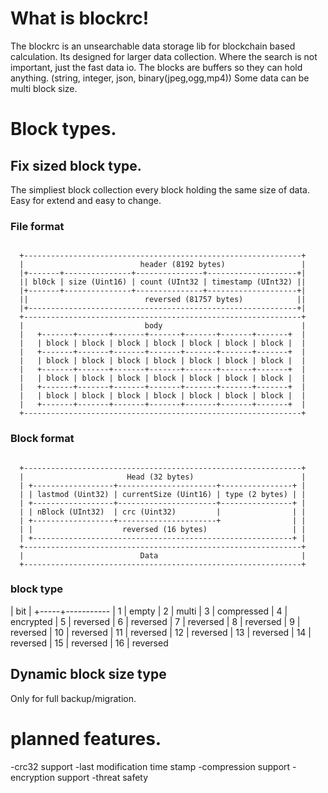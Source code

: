 # What is blockrc!

The blockrc is an unsearchable data storage lib for blockchain based calculation.
Its designed for larger data collection.
Where the search is not important, just the fast data io.
The blocks are buffers so they can hold anything. (string, integer, json, binary(jpeg,ogg,mp4))
Some data can be multi block size.


# Block types.


## Fix sized block type.

The simpliest block collection every block holding the same size of data.
Easy for extend and easy to change.

### File format 

```

  +--------------------------------------------------------------+
  |                          header (8192 bytes)                 |
  |+-------+---------------+---------------+--------------------+|
  || bl0ck | size (Uint16) | count (UInt32 | timestamp (UInt32) ||
  |+-------+---------------+---------------+--------------------+|
  ||                          reversed (81757 bytes)            ||
  |+------------------------------------------------------------+|
  +--------------------------------------------------------------+
  |                           body                               |
  |   +-------+-------+-------+-------+-------+-------+-------+  |
  |   | block | block | block | block | block | block | block |  |
  |   +-------+-------+-------+-------+-------+-------+-------+  |
  |   | block | block | block | block | block | block | block |  |
  |   +-------+-------+-------+-------+-------+-------+-------+  |
  |   | block | block | block | block | block | block | block |  |
  |   +-------+-------+-------+-------+-------+-------+-------+  |
  |   | block | block | block | block | block | block | block |  |
  |   +-------+-------+-------+-------+-------+-------+-------+  |
  +--------------------------------------------------------------+

```

### Block format


```

  +--------------------------------------------------------------+
  |                       Head (32 bytes)                        |
  | +------------------+----------------------+----------------+ |
  | | lastmod (Uint32) | currentSize (Uint16) | type (2 bytes) | |
  | +------------------+----------------------+----------------+ |
  | | nBlock (UInt32)  | crc (Uint32)         |                | |
  | +------------------+----------------------+                | |
  | |                    reversed (16 bytes)                   | |
  | +----------------------------------------------------------+ |
  +--------------------------------------------------------------+
  |                          Data                                |
  +--------------------------------------------------------------+

```


### block type

   | bit |
   +-----+-----------
   |  1  |  empty
   |  2  |  multi
   |  3  |  compressed
   |  4  |  encrypted
   |  5  |  reversed
   |  6  |  reversed
   |  7  |  reversed
   |  8  |  reversed
   |  9  |  reversed
   | 10  |  reversed
   | 11  |  reversed
   | 12  |  reversed
   | 13  |  reversed
   | 14  |  reversed
   | 15  |  reversed
   | 16  |  reversed


## Dynamic block size type

Only for full backup/migration.


# planned features. 

-crc32 support
-last modification time stamp
-compression support
-encryption support
-threat safety


